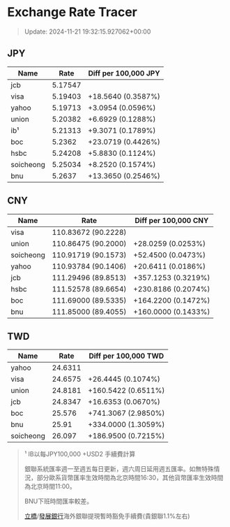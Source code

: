 # Exchange Rate Tracer

> Update: 2024-11-21 19:32:15.927062+00:00

## JPY

| Name      |    Rate | Diff per 100,000 JPY   |
|-----------|---------|------------------------|
| jcb       | 5.17547 |                        |
| visa      | 5.19403 | +18.5640 (0.3587%)     |
| yahoo     | 5.19713 | +3.0954 (0.0596%)      |
| union     | 5.20382 | +6.6929 (0.1288%)      |
| ib¹       | 5.21313 | +9.3071 (0.1789%)      |
| boc       | 5.2362  | +23.0719 (0.4426%)     |
| hsbc      | 5.24208 | +5.8830 (0.1124%)      |
| soicheong | 5.25034 | +8.2520 (0.1574%)      |
| bnu       | 5.2637  | +13.3650 (0.2546%)     |

## CNY

| Name      | Rate                | Diff per 100,000 CNY   |
|-----------|---------------------|------------------------|
| visa      | 110.83672	(90.2228) |                        |
| union     | 110.86475	(90.2000) | +28.0259 (0.0253%)     |
| soicheong | 110.91719	(90.1573) | +52.4500 (0.0473%)     |
| yahoo     | 110.93784	(90.1406) | +20.6411 (0.0186%)     |
| jcb       | 111.29496	(89.8513) | +357.1253 (0.3219%)    |
| hsbc      | 111.52578	(89.6654) | +230.8186 (0.2074%)    |
| boc       | 111.69000	(89.5335) | +164.2200 (0.1472%)    |
| bnu       | 111.85000	(89.4055) | +160.0000 (0.1433%)    |

## TWD

| Name      |    Rate | Diff per 100,000 TWD   |
|-----------|---------|------------------------|
| yahoo     | 24.6311 |                        |
| visa      | 24.6575 | +26.4445 (0.1074%)     |
| union     | 24.8181 | +160.5422 (0.6511%)    |
| jcb       | 24.8347 | +16.6353 (0.0670%)     |
| boc       | 25.576  | +741.3067 (2.9850%)    |
| bnu       | 25.91   | +334.0000 (1.3059%)    |
| soicheong | 26.097  | +186.9500 (0.7215%)    |


> ¹ IB以每JPY100,000 +USD2 手續費計算
>
> 銀聯系統匯率週一至週五每日更新，週六周日延用週五匯率。如無特殊情況，部分歐系貨幣匯率生效時間為北京時間16:30，其他貨幣匯率生效時間為北京時間11:00。
>
> BNU下班時間匯率較差。
>
> [立橋](https://www.wlbank.com.mo/uploads/ueditor/file/20181211/1544536513900230.pdf)/[發展銀行](https://www.mdb.com.mo/Service_Charges_20230728.pdf)海外銀聯提現暫時豁免手續費(貴銀聯1.1%左右)

